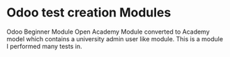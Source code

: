 # Odoo test creation Modules
Odoo Beginner Module
Open Academy Module converted to Academy model which contains a university admin user like module. This is a module I performed many tests in.

